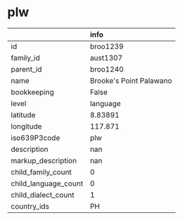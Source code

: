 # plw
|                      | info                    |
|:---------------------|:------------------------|
| id                   | broo1239                |
| family_id            | aust1307                |
| parent_id            | broo1240                |
| name                 | Brooke's Point Palawano |
| bookkeeping          | False                   |
| level                | language                |
| latitude             | 8.83891                 |
| longitude            | 117.871                 |
| iso639P3code         | plw                     |
| description          | nan                     |
| markup_description   | nan                     |
| child_family_count   | 0                       |
| child_language_count | 0                       |
| child_dialect_count  | 1                       |
| country_ids          | PH                      |